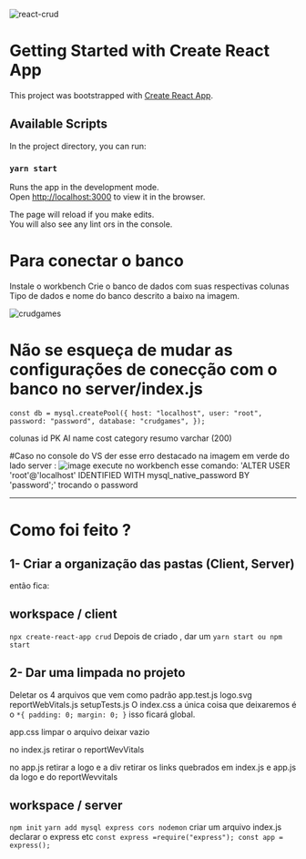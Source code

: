 


![react-crud](https://user-images.githubusercontent.com/37938486/171861719-4d3d2408-7a92-4462-bc71-785650e5e204.png)

# Getting Started with Create React App

This project was bootstrapped with [Create React App](https://github.com/facebook/create-react-app).

## Available Scripts

In the project directory, you can run:

### `yarn start`

Runs the app in the development mode.\
Open [http://localhost:3000](http://localhost:3000) to view it in the browser.

The page will reload if you make edits.\
You will also see any lint 
ors in the console.

# Para conectar o banco 
Instale o workbench 
Crie o banco de dados com suas respectivas colunas
Tipo de dados e nome do banco descrito a baixo na imagem.

![crudgames](https://user-images.githubusercontent.com/37938486/171411767-959a3dc7-9e40-4164-b90e-c2aa3fdefb84.png)

# Não se esqueça de mudar as configurações de conecção com o banco no server/index.js
`const db = mysql.createPool({
  host: "localhost",
  user: "root",
  password: "password",
  database: "crudgames",
});`

colunas
id PK AI
name
cost
category
resumo varchar (200)

#Caso no console do VS der esse erro destacado na imagem em verde do lado server :
![image](https://user-images.githubusercontent.com/37938486/172198561-d1394fec-635d-4cd3-b2bd-b7e76b6dc472.png)
execute no workbench esse comando: 
'ALTER USER 'root'@'localhost' IDENTIFIED WITH mysql_native_password BY 'password';'
trocando o password
 
______________________________________________________________________________________________________________________________

# Como foi feito ?

## 1- Criar a organização das pastas (Client, Server)
então fica: 
## workspace / client
`npx create-react-app crud`
Depois de criado , dar um 
`yarn start ou npm start`

## 2- Dar uma limpada no projeto
Deletar os 4 arquivos que vem como padrão
app.test.js
logo.svg
reportWebVitals.js
setupTests.js
O index.css a única coisa que deixaremos é o 
`*{
padding: 0;
margin: 0;
}`
isso ficará global.

app.css limpar o arquivo deixar vazio

no index.js 
retirar o reportWevVitals

no app.js retirar a logo e a div
retirar os links quebrados em index.js e app.js da logo e do reportWevvitals

## workspace / server

`npm init`
`yarn add mysql express cors nodemon`
criar um arquivo
 index.js
declarar o express etc
`const express =require("express");
const app = express();`









